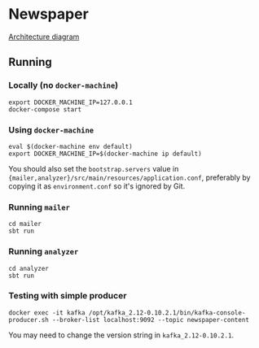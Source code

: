 # Newspaper

[Architecture diagram](https://www.draw.io/#G0B2OTKxXqvVOUYW1MSmJLQ05DOVU)

## Running

### Locally (no `docker-machine`)

``` Shell
export DOCKER_MACHINE_IP=127.0.0.1
docker-compose start
```

### Using `docker-machine`

``` Shell
eval $(docker-machine env default)
export DOCKER_MACHINE_IP=$(docker-machine ip default)
```

You should also set the `bootstrap.servers` value in `{mailer,analyzer}/src/main/resources/application.conf`, preferably by copying it as `environment.conf` so it's ignored by Git.

### Running `mailer`

``` Shell
cd mailer
sbt run
```

### Running `analyzer`

``` Shell
cd analyzer
sbt run
```

### Testing with simple producer

``` Shell
docker exec -it kafka /opt/kafka_2.12-0.10.2.1/bin/kafka-console-producer.sh --broker-list localhost:9092 --topic newspaper-content
```

You may need to change the version string in `kafka_2.12-0.10.2.1`.
